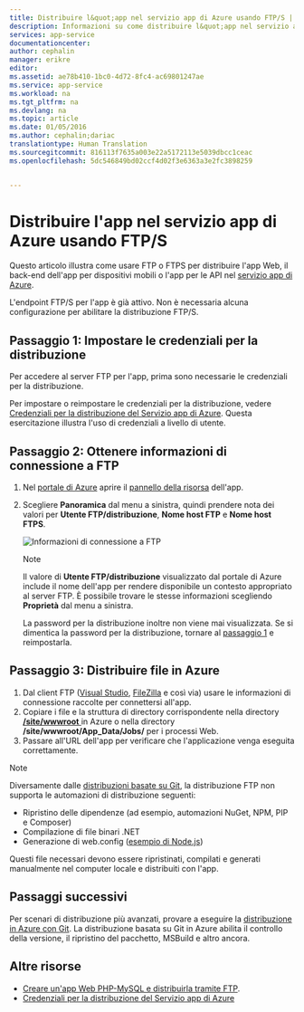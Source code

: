 ```yaml
---
title: Distribuire l&quot;app nel servizio app di Azure usando FTP/S | Documentazione Microsoft
description: Informazioni su come distribuire l&quot;app nel servizio app di Azure usando FTP o FTPS.
services: app-service
documentationcenter: 
author: cephalin
manager: erikre
editor: 
ms.assetid: ae78b410-1bc0-4d72-8fc4-ac69801247ae
ms.service: app-service
ms.workload: na
ms.tgt_pltfrm: na
ms.devlang: na
ms.topic: article
ms.date: 01/05/2016
ms.author: cephalin;dariac
translationtype: Human Translation
ms.sourcegitcommit: 816113f7635a003e22a5172113e5039dbcc1ceac
ms.openlocfilehash: 5dc546849bd02ccf4d02f3e6363a3e2fc3898259


---
```

# <a name="deploy-your-app-to-azure-app-service-using-ftps"></a>Distribuire l'app nel servizio app di Azure usando FTP/S
Questo articolo illustra come usare FTP o FTPS per distribuire l'app Web, il back-end dell'app per dispositivi mobili o l'app per le API nel [servizio app di Azure](http://go.microsoft.com/fwlink/?LinkId=529714).

L'endpoint FTP/S per l'app è già attivo. Non è necessaria alcuna configurazione per abilitare la distribuzione FTP/S. 

<a name="step1"></a>
## <a name="step-1-set-deployment-credentials"></a>Passaggio 1: Impostare le credenziali per la distribuzione

Per accedere al server FTP per l'app, prima sono necessarie le credenziali per la distribuzione. 

Per impostare o reimpostare le credenziali per la distribuzione, vedere [Credenziali per la distribuzione del Servizio app di Azure](app-service-deployment-credentials.md). Questa esercitazione illustra l'uso di credenziali a livello di utente.

## <a name="step-2-get-ftp-connection-information"></a>Passaggio 2: Ottenere informazioni di connessione a FTP

1. Nel [portale di Azure](https://portal.azure.com) aprire il [pannello della risorsa](../azure-resource-manager/resource-group-portal.md#manage-resources) dell'app.
2. Scegliere **Panoramica** dal menu a sinistra, quindi prendere nota dei valori per **Utente FTP/distribuzione**, **Nome host FTP** e **Nome host FTPS**. 

    ![Informazioni di connessione a FTP](./media/web-sites-deploy/FTP-Connection-Info.PNG)

    > [!NOTE]
    > Il valore di **Utente FTP/distribuzione** visualizzato dal portale di Azure include il nome dell'app per rendere disponibile un contesto appropriato al server FTP.
    > È possibile trovare le stesse informazioni scegliendo **Proprietà** dal menu a sinistra. 
    >
    > La password per la distribuzione inoltre non viene mai visualizzata. Se si dimentica la password per la distribuzione, tornare al [passaggio 1](#step1) e reimpostarla.
    >
    >

## <a name="step-3-deploy-files-to-azure"></a>Passaggio 3: Distribuire file in Azure

1. Dal client FTP ([Visual Studio](https://www.visualstudio.com/vs/community/), [FileZilla](https://filezilla-project.org/download.php?type=client) e così via) usare le informazioni di connessione raccolte per connettersi all'app.
3. Copiare i file e la struttura di directory corrispondente nella directory [**/site/wwwroot** ](https://github.com/projectkudu/kudu/wiki/File-structure-on-azure) in Azure o nella directory **/site/wwwroot/App_Data/Jobs/** per i processi Web.
4. Passare all'URL dell'app per verificare che l'applicazione venga eseguita correttamente. 

> [!NOTE] 
> Diversamente dalle [distribuzioni basate su Git](app-service-deploy-local-git.md), la distribuzione FTP non supporta le automazioni di distribuzione seguenti: 
>
> - Ripristino delle dipendenze (ad esempio, automazioni NuGet, NPM, PIP e Composer)
> - Compilazione di file binari .NET
> - Generazione di web.config ([esempio di Node.js](https://github.com/projectkudu/kudu/wiki/Using-a-custom-web.config-for-Node-apps))
> 
> Questi file necessari devono essere ripristinati, compilati e generati manualmente nel computer locale e distribuiti con l'app.
>
>

## <a name="next-steps"></a>Passaggi successivi

Per scenari di distribuzione più avanzati, provare a eseguire la [distribuzione in Azure con Git](app-service-deploy-local-git.md). La distribuzione basata su Git in Azure abilita il controllo della versione, il ripristino del pacchetto, MSBuild e altro ancora.

## <a name="more-resources"></a>Altre risorse

* [Creare un'app Web PHP-MySQL e distribuirla tramite FTP](web-sites-php-mysql-deploy-use-ftp.md).
* [Credenziali per la distribuzione del Servizio app di Azure](app-service-deploy-ftp.md)



<!--HONumber=Jan17_HO4-->


